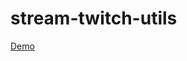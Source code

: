 # stream-twitch-utils


<a href="https://sorgindigitala.github.io/stream-twitch-utils/chat.html" target=blank>Demo</a>
